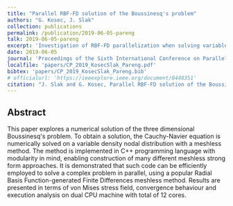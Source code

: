```yaml
---
title: "Parallel RBF-FD solution of the Boussinesq's problem"
authors: "G. Kosec, J. Slak"
collection: publications
permalink: /publication/2019-06-05-pareng
talk: 2019-06-05-pareng
excerpt: 'Investigation of RBF-FD parallelization when solving variable density discretization 3D problem.'
date: 2019-06-05
journal: 'Proceedings of the Sixth International Conference on Parallel, Distributed, GPU and Cloud Computing for Engineering, June 5–6, 2019, Pécs, Hungary'
localfile: 'papers/CP_2019_KosecSlak_Pareng.pdf'
bibtex: 'papers/CP_2019_KosecSlak_Pareng.bib'
# officialurl: 'https://ieeexplore.ieee.org/document/8448351'
citation: "J. Slak and G. Kosec, Parallel RBF-FD solution of the Boussinesq's problem, in: Proceedings of the Sixth International Conference on Parallel, Distributed, GPU and Cloud Computing for Engineering, June 5–6, 2019, Pécs, Hungary. Stirlingshire: Civil-Comp Press, 2019."
---
```


## Abstract

This paper explores a numerical solution of the three dimensional Boussinesq's
problem. To obtain a solution, the Cauchy-Navier equation is numerically solved
on a variable density nodal distribution with a meshless method. The method is
implemented in C++ programming language with modularity in mind, enabling
construction of many different meshless strong form approaches. It is
demonstrated that such code can be efficiently employed to solve a complex
problem in parallel, using a popular Radial Basis Function-generated Finite
Differences meshless method. Results are presented in terms of von Mises stress
field, convergence behaviour and execution analysis on dual CPU machine with
total of 12 cores.
